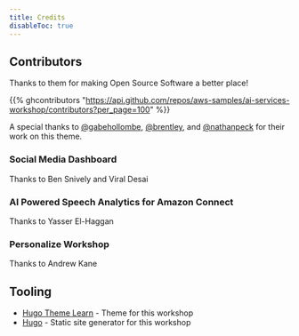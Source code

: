```yaml
---
title: Credits
disableToc: true
---
```


## Contributors

Thanks to them <i class="fas fa-heart"></i> for making Open Source Software a better place!

{{% ghcontributors "https://api.github.com/repos/aws-samples/ai-services-workshop/contributors?per_page=100" %}}

A special thanks to [@gabehollombe](https://github.com/gabehollombe), [@brentley](https://github.com/brentley/), and [@nathanpeck](https://github.com/nathanpeck) for their work on this theme.

### Social Media Dashboard
Thanks to Ben Snively and Viral Desai

### AI Powered Speech Analytics for Amazon Connect
Thanks to Yasser El-Haggan

### Personalize Workshop
Thanks to Andrew Kane


## Tooling

* [Hugo Theme Learn](https://github.com/matcornic/hugo-theme-learn) - Theme for this workshop
* [Hugo](https://gohugo.io/) - Static site generator for this workshop

